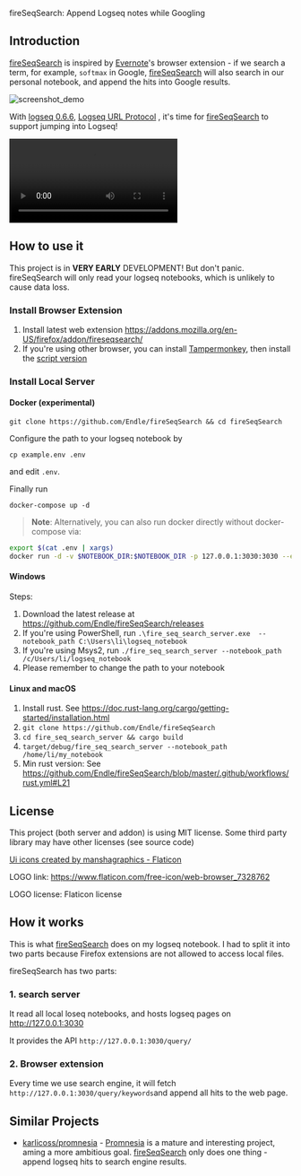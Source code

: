 fireSeqSearch: Append Logseq notes while Googling

Introduction
--------
[fireSeqSearch](https://github.com/Endle/fireSeqSearch) is inspired by [Evernote](https://evernote.com)'s browser extension - if we search a term, for example, `softmax` in Google, [fireSeqSearch](https://github.com/Endle/fireSeqSearch) will also search in our personal notebook, and append the hits into Google results.


![screenshot_demo](https://user-images.githubusercontent.com/3221521/168455027-965da612-b783-4d92-83e2-4cd7b4830a43.png)


With [logseq 0.6.6](https://discuss.logseq.com/t/done-deep-linking-or-url-scheme-allow-linking-to-logseq-pages-from-outside-the-app/3146/26?u=endle), [Logseq URL Protocol](http://discordapp.com/channels/725182569297215569/756886540038438992/965024044183339088) ,  it's time for [fireSeqSearch](https://github.com/Endle/fireSeqSearch) to support jumping into Logseq!


<video src="https://user-images.githubusercontent.com/3221521/168455012-e1183f62-4682-4230-84e7-8a461d8985a0.mp4"></video>







How to use it
------------------
This project is in **VERY EARLY** DEVELOPMENT! But don't panic. fireSeqSearch will only read your logseq notebooks, which is unlikely to cause data loss.

### Install Browser Extension  
1. Install latest web extension <https://addons.mozilla.org/en-US/firefox/addon/fireseqsearch/>   
2. If you're using other browser, you can install [Tampermonkey](https://www.tampermonkey.net/), then install the [script version](https://github.com/Endle/fireSeqSearch/raw/master/fireSeqSearch_addon/monkeyscript.user.js)

### Install Local Server

#### Docker (experimental)

```
git clone https://github.com/Endle/fireSeqSearch && cd fireSeqSearch
```

Configure the path to your logseq notebook by

```
cp example.env .env
```

and edit `.env`.

Finally run

```
docker-compose up -d
```

> **Note**: Alternatively, you can also run docker directly without docker-compose via:

```bash
export $(cat .env | xargs)
docker run -d -v $NOTEBOOK_DIR:$NOTEBOOK_DIR -p 127.0.0.1:3030:3030 --env-file .env ghcr.io/endle/fireseqsearch:latest
```

#### Windows
Steps:  
1. Download the latest release at <https://github.com/Endle/fireSeqSearch/releases>
2. If you're using PowerShell, run `.\fire_seq_search_server.exe  --notebook_path C:\Users\li\logseq_notebook`
3. If you're using Msys2, run `./fire_seq_search_server --notebook_path /c/Users/li/logseq_notebook`
4. Please remember to change the path to your notebook

#### Linux and macOS
1. Install rust. See https://doc.rust-lang.org/cargo/getting-started/installation.html
2. `git clone https://github.com/Endle/fireSeqSearch`
3. `cd fire_seq_search_server && cargo build`
4. `target/debug/fire_seq_search_server --notebook_path /home/li/my_notebook`
5. Min rust version: See https://github.com/Endle/fireSeqSearch/blob/master/.github/workflows/rust.yml#L21

License
----------------
This project (both server and addon) is using MIT license. Some third party library may have other licenses (see source code)


<a href="https://www.flaticon.com/free-icons/ui" title="ui icons">Ui icons created by manshagraphics - Flaticon</a>


LOGO link: <https://www.flaticon.com/free-icon/web-browser_7328762>


LOGO license: Flaticon license


How it works
---------
This is what [fireSeqSearch](https://github.com/Endle/fireSeqSearch) does on my logseq notebook. I had to split it into two parts because Firefox extensions are not allowed to access local files.

fireSeqSearch has two parts:

### 1. search server
It read all local loseq notebooks, and hosts logseq pages on http://127.0.0.1:3030

It provides the API `http://127.0.0.1:3030/query/`


### 2. Browser extension
Every time we use search engine, it will fetch `http://127.0.0.1:3030/query/keywords`and append all hits to the web page.


Similar Projects
--------------
* [karlicoss/promnesia](https://github.com/karlicoss/promnesia)  - [Promnesia](https://github.com/karlicoss/promnesia) is a mature and interesting project, aming a more ambitious goal. [fireSeqSearch](https://github.com/Endle/fireSeqSearch) only does one thing - append logseq hits to search engine results.
